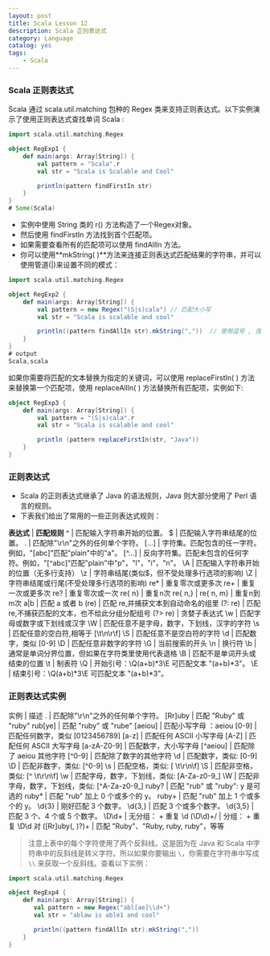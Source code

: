 ```yaml
---
layout: post
title: Scala Lesson 12
description: Scala 正则表达式
category: Language
catalog: yes
tags:
    - Scala
---
```

### Scala 正则表达式

Scala 通过 scala.util.matching 包种的 Regex 类来支持正则表达式。以下实例演示了使用正则表达式查找单词 Scala :

~~~scala
import scala.util.matching.Regex

object RegExp1 {
    def main(args: Array[String]) {
        val pattern = "Scala".r
        val str = "Scala is Scalable and Cool"

        println(pattern findFirstIn str)
    }
}
# Some(Scala)
~~~

* 实例中使用 String 类的 r() 方法构造了一个Regex对象。
* 然后使用 findFirstIn 方法找到首个匹配项。
* 如果需要查看所有的匹配项可以使用 findAllIn 方法。
* 你可以使用**mkString( )**方法来连接正则表达式匹配结果的字符串，并可以使用管道(\|)来设置不同的模式：

~~~scala
import scala.util.matching.Regex

object RegExp2 {
    def main(args: Array[String]) {
        val pattern = new Regex("(S|s)cala") // 匹配大小写
        val str = "Scala is scalable and cool"

        println((pattern findAllIn str).mkString(","))  // 使用逗号 , 连接返回结果
    }
}
# output
Scala,scala
~~~

如果你需要将匹配的文本替换为指定的关键词，可以使用 replaceFirstIn( ) 方法来替换第一个匹配项，使用 replaceAllIn( ) 方法替换所有匹配项，实例如下:

~~~scala
object RegExp3 {
    def main(args: Array[String]) {
        val pattern = "(S|s)cala".r
        val str = "Scala is scalable and cool"

        println (pattern replaceFirstIn(str, "Java"))
    }
}
~~~

### 正则表达式

* Scala 的正则表达式继承了 Java 的语法规则，Java 则大部分使用了 Perl 语言的规则。
* 下表我们给出了常用的一些正则表达式规则：

**表达式** | **匹配规则**
^ | 匹配输入字符串开始的位置。
$ | 匹配输入字符串结尾的位置。
. | 匹配除"\r\n"之外的任何单个字符。
[...] | 字符集。匹配包含的任一字符。例如，"[abc]"匹配"plain"中的"a"。
[^...]  | 反向字符集。匹配未包含的任何字符。例如，"[^abc]"匹配"plain"中"p"，"l"，"i"，"n"。
\\A | 匹配输入字符串开始的位置（无多行支持）
\\z | 字符串结尾(类似$，但不受处理多行选项的影响)
\\Z | 字符串结尾或行尾(不受处理多行选项的影响)
re* | 重复零次或更多次
re+ | 重复一次或更多次
re? | 重复零次或一次
re{ n}  | 重复n次
re{ n,} |
re{ n, m} | 重复n到m次
a\|b | 匹配 a 或者 b
(re)  | 匹配 re,并捕获文本到自动命名的组里
(?: re) | 匹配 re,不捕获匹配的文本，也不给此分组分配组号
(?> re) | 贪婪子表达式
\\w | 匹配字母或数字或下划线或汉字
\\W | 匹配任意不是字母，数字，下划线，汉字的字符
\\s | 匹配任意的空白符,相等于 [\t\n\r\f]
\\S | 匹配任意不是空白符的字符
\\d | 匹配数字，类似 [0-9]
\\D | 匹配任意非数字的字符
\\G | 当前搜索的开头
\\n | 换行符
\\b | 通常是单词分界位置，但如果在字符类里使用代表退格
\\B | 匹配不是单词开头或结束的位置
\\t | 制表符
\\Q | 开始引号：\Q(a+b)*3\E 可匹配文本 "(a+b)*3"。
\\E | 结束引号：\Q(a+b)*3\E 可匹配文本 "(a+b)*3"。

### 正则表达式实例

实例  | 描述
. | 匹配除"\r\n"之外的任何单个字符。
[Rr]uby | 匹配 "Ruby" 或 "ruby"
rub[ye] | 匹配 "ruby" 或 "rube"
[aeiou] | 匹配小写字母 ：aeiou
[0-9] | 匹配任何数字，类似 [0123456789]
[a-z] | 匹配任何 ASCII 小写字母
[A-Z] | 匹配任何 ASCII 大写字母
[a-zA-Z0-9] | 匹配数字，大小写字母
[^aeiou]  | 匹配除了 aeiou 其他字符
[^0-9]  | 匹配除了数字的其他字符
\\d | 匹配数字，类似: [0-9]
\\D | 匹配非数字，类似: [^0-9]
\\s | 匹配空格，类似: [ \t\r\n\f]
\\S | 匹配非空格，类似: [^ \t\r\n\f]
\\w | 匹配字母，数字，下划线，类似: [A-Za-z0-9_]
\\W | 匹配非字母，数字，下划线，类似: [^A-Za-z0-9_]
ruby? | 匹配 "rub" 或 "ruby": y 是可选的
ruby* | 匹配 "rub" 加上 0 个或多个的 y。
ruby+ | 匹配 "rub" 加上 1 个或多个的 y。
\\d{3}  | 刚好匹配 3 个数字。
\\d{3,} | 匹配 3 个或多个数字。
\\d{3,5}  | 匹配 3 个、4 个或 5 个数字。
\\D\\d+ | 无分组： + 重复 \d
(\\D\\d)+/  | 分组： + 重复 \D\d 对
([Rr]uby(, )?)+ | 匹配 "Ruby"、"Ruby, ruby, ruby"，等等

> 注意上表中的每个字符使用了两个反斜线。这是因为在 Java 和 Scala 中字符串中的反斜线是转义字符。所以如果你要输出 `\`，你需要在字符串中写成 `\\` 来获取一个反斜线。查看以下实例：

~~~scala
import scala.util.matching.Regex

object RegExp4 {
    def main(args: Array[String]) {
       val pattern = new Regex("abl[ae]\\d+")
       val str = "ablaw is able1 and cool"

       println((pattern findAllIn str).mkString(","))
    }
}

~~~
